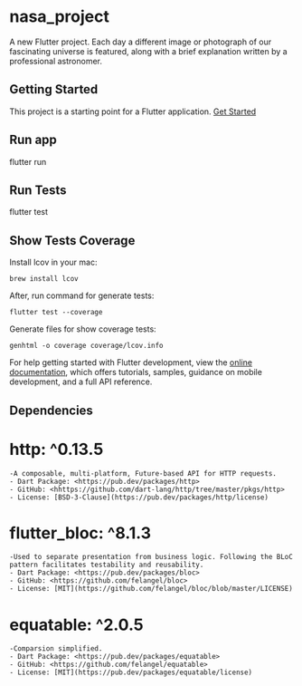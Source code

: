 # nasa_project

A new Flutter project. 
Each day a different image or photograph of our fascinating universe is featured, along with a brief explanation written by a professional astronomer.

## Getting Started
This project is a starting point for a Flutter application.
[Get Started](https://flutter.dev/docs/get-started/install)

## Run app
flutter run

## Run Tests
flutter test

## Show Tests Coverage

Install lcov in your mac:

```brew install lcov```

After, run command for generate tests:

```flutter test --coverage```

Generate files for show coverage tests:

```genhtml -o coverage coverage/lcov.info```

For help getting started with Flutter development, view the
[online documentation](https://docs.flutter.dev/), which offers tutorials,
samples, guidance on mobile development, and a full API reference.

## Dependencies

  # http: ^0.13.5
    -A composable, multi-platform, Future-based API for HTTP requests.
    - Dart Package: <https://pub.dev/packages/http>
    - GitHub: <hhttps://github.com/dart-lang/http/tree/master/pkgs/http>
    - License: [BSD-3-Clause](https://pub.dev/packages/http/license)

  # flutter_bloc: ^8.1.3
    -Used to separate presentation from business logic. Following the BLoC pattern facilitates testability and reusability.
    - Dart Package: <https://pub.dev/packages/bloc>
    - GitHub: <https://github.com/felangel/bloc>
    - License: [MIT](https://github.com/felangel/bloc/blob/master/LICENSE)

  # equatable: ^2.0.5
    -Comparsion simplified.
    - Dart Package: <https://pub.dev/packages/equatable>
    - GitHub: <https://github.com/felangel/equatable>
    - License: [MIT](https://pub.dev/packages/equatable/license)